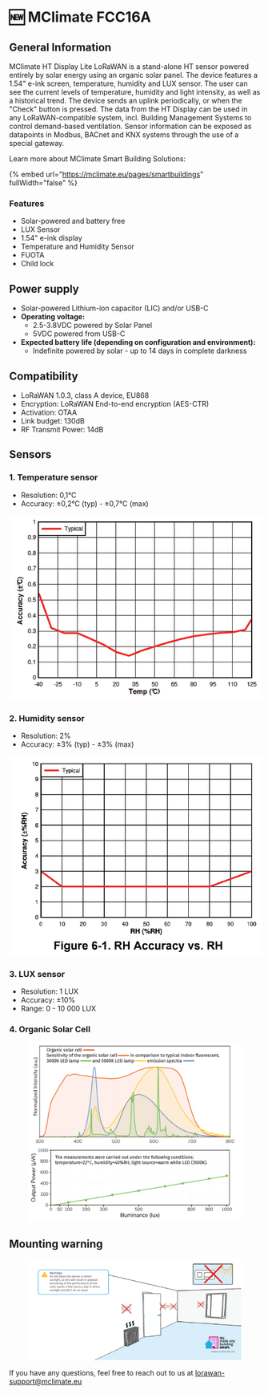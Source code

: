 # 🆕 MClimate FCC16A

## General Information

MClimate HT Display Lite LoRaWAN is a stand-alone HT sensor powered entirely by solar energy using an organic solar panel. The device features a 1.54" e-ink screen, temperature, humidity and LUX sensor. The user can see the current levels of temperature, humidity and light intensity, as well as a historical trend. The device sends an uplink periodically, or when the "Check" button is pressed. The data from the HT Display can be used in any LoRaWAN-compatible system, incl. Building Management Systems to control demand-based ventilation. Sensor information can be exposed as datapoints in Modbus, BACnet and KNX systems through the use of a special gateway.

Learn more about MClimate Smart Building Solutions:

{% embed url="https://mclimate.eu/pages/smartbuildings" fullWidth="false" %}

### Features

* Solar-powered and battery free
* LUX Sensor
* 1.54" e-ink display
* Temperature and Humidity Sensor
* FUOTA
* Child lock

## Power supply

* Solar-powered Lithium-ion capacitor (LIC) and/or USB-C
* **Operating voltage:**
  * 2.5-3.8VDC powered by Solar Panel
  * 5VDC powered from USB-C
* **Expected battery life (depending on configuration and environment):**&#x20;
  * Indefinite powered by solar - up to 14 days in complete darkness

## Compatibility

* LoRaWAN 1.0.3, class A device, EU868
* Encryption: LoRaWAN End-to-end encryption (AES-CTR)
* Activation: OTAA
* Link budget: 130dB
* RF Transmit Power: 14dB

## Sensors

### 1. Temperature sensor

* Resolution: 0,1°C
* Accuracy: ±0,2°C (typ) - ±0,7°C (max)

<img src="../../.gitbook/assets/temperature_accuracy" alt="" data-size="original">

### 2. Humidity sensor

* Resolution: 2%
* Accuracy: ±3% (typ) - ±3% (max)

<img src="../../.gitbook/assets/humidity_accuracy" alt="" data-size="original">

### 3. LUX sensor

* Resolution: 1 LUX
* Accuracy: ±10%
* Range: 0 - 10 000 LUX

### 4. Organic Solar Cell

<figure><img src="../../.gitbook/assets/organic_solar_cell_diagrams.png" alt=""><figcaption></figcaption></figure>

## Mounting warning

<figure><img src="../../.gitbook/assets/Mounting.png" alt=""><figcaption></figcaption></figure>

If you have any questions, feel free to reach out to us at [lorawan-support@mclimate.eu](mailto:lorawan-support@mclimate.eu)

